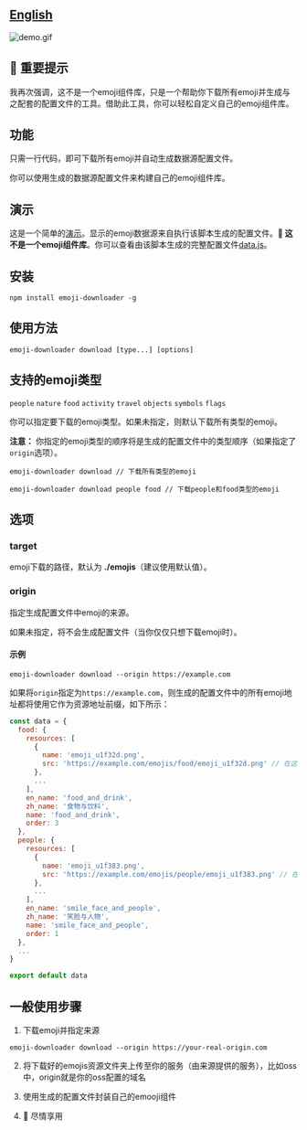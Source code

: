 ## [English](./EN-README.md)

![demo.gif](https://emoji-downloader.newarray.vip/demo.gif)

## :rotating_light: 重要提示

我再次强调，这不是一个emoji组件库，只是一个帮助你下载所有emoji并生成与之配套的配置文件的工具。借助此工具，你可以轻松自定义自己的emoji组件库。

## 功能

只需一行代码，即可下载所有emoji并自动生成数据源配置文件。

你可以使用生成的数据源配置文件来构建自己的emoji组件库。

## 演示

这是一个简单的[演示](https://emoji-downloader.newarray.vip)。显示的emoji数据源来自执行该脚本生成的配置文件。**:pushpin: 这不是一个emoji组件库**。你可以查看由该脚本生成的完整配置文件[data.js](./emojis/data.js)。

## 安装

```shell
npm install emoji-downloader -g
```

## 使用方法

```shell
emoji-downloader download [type...] [options]
```

## 支持的emoji类型

`people` `nature` `food` `activity` `travel` `objects` `symbols` `flags`

你可以指定要下载的emoji类型。如果未指定，则默认下载所有类型的emoji。

**注意：** 你指定的emoji类型的顺序将是生成的配置文件中的类型顺序（如果指定了`origin`选项）。

```shell
emoji-downloader download // 下载所有类型的emoji
```

```shell
emoji-downloader download people food // 下载people和food类型的emoji
```

## 选项

### target

emoji下载的路径，默认为 **./emojis**（建议使用默认值）。

### origin

指定生成配置文件中emoji的来源。

如果未指定，将不会生成配置文件（当你仅仅只想下载emoji时）。

#### 示例

```shell
emoji-downloader download --origin https://example.com
```

如果将`origin`指定为`https://example.com`，则生成的配置文件中的所有emoji地址都将使用它作为资源地址前缀，如下所示：

```javascript
const data = {
  food: {
    resources: [
      {
        name: 'emoji_u1f32d.png',
        src: 'https://example.com/emojis/food/emoji_u1f32d.png' // 在这里查看
      },
      ...
    ],
    en_name: 'food_and_drink',
    zh_name: '食物与饮料',
    name: 'food_and_drink',
    order: 3
  },
  people: {
    resources: [
      {
        name: 'emoji_u1f383.png',
        src: 'https://example.com/emojis/people/emoji_u1f383.png' // 在这里查看
      },
      ...
    ],
    en_name: 'smile_face_and_people',
    zh_name: '笑脸与人物',
    name: 'smile_face_and_people',
    order: 1
  },
  ...
}

export default data
```

## 一般使用步骤

1. 下载emoji并指定来源

```shell
emoji-downloader download --origin https://your-real-origin.com
```

2. 将下载好的emojis资源文件夹上传至你的服务（由来源提供的服务），比如oss中，origin就是你的oss配置的域名

3. 使用生成的配置文件封装自己的emooji组件

4. :tada: 尽情享用
